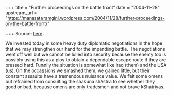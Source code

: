 +++
title = "Further proceedings on the battle front"
date = "2004-11-28"
upstream_url = "https://manasataramgini.wordpress.com/2004/11/28/further-proceedings-on-the-battle-front/"

+++
Source: [here](https://manasataramgini.wordpress.com/2004/11/28/further-proceedings-on-the-battle-front/).

We invested today in some heavy duty diplomatic negotiations in the hope
that we may strengthen our hand for the impending battle. The
negotiations went off well but we cannot be lulled into security because
the enemy too is possibly using this as a ploy to obtain a dependable
escape route if they are pressed hard. Funnily the situation is somewhat
like Iraq (them) and the USA (us). On the occassions we smashed them, we
gained little, but their constant assaults have a tremendous nuisance
value. We felt some omens but refrained from consulting the shakuna
shAstra to see whether they good or bad, because omens are only
tradesmen and not brave kShatriyas.  

